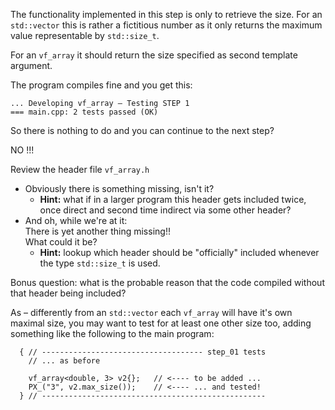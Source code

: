 The functionality implemented in this step is only to
retrieve the size. For an `std::vector` this is rather a
fictitious number as it only returns the maximum value
representable by `std::size_t`.

For an `vf_array` it should return the size specified as
second template argument.

The program compiles fine and you get this:
```
... Developing vf_array – Testing STEP 1
=== main.cpp: 2 tests passed (OK)
```

So there is nothing to do and you can continue to the next step?

NO !!!

Review the header file `vf_array.h`
-   Obviously there is something missing, isn't it?
    -   **Hint:** what if in a larger program this header
        gets included twice, once direct and second time
        indirect via some other header?
-   And oh, while we're at it:\
    There is yet another thing missing!!\
    What could it be?
    -   **Hint:** lookup which header should be "officially"
        included whenever the type `std::size_t` is used.

Bonus question: what is the probable reason that the code
compiled without that header being included?

As – differently from an `std::vector` each `vf_array` will
have it's own maximal size, you may want to test for at
least one other size too, adding something like the
following to the main program:
```
  { // ------------------------------------ step_01 tests
    // ... as before

    vf_array<double, 3> v2{};   // <---- to be added ...
    PX_("3", v2.max_size());    // <---- ... and tested!
  } // --------------------------------------------------
```
